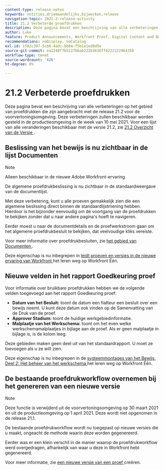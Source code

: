```yaml
---
content-type: release-notes
keywords: notities,driemaandelijks,bijwerken,release
navigation-topic: 2021-2-release-activity
title: 21.2 Verbeterde proefdrukken
description: Deze pagina bevat een beschrijving van alle verbeteringen op het gebied van proefdrukken die zijn aangebracht met de release 21.2 voor de voorvertoningsomgeving. Deze verbeteringen zullen beschikbaar worden gesteld in de productieomgeving in de week van 10 mei 2021. Voor een lijst van alle veranderingen beschikbaar met versie 21.2, zie 21.2 Overzicht van de Versie.
author: Luke
feature: Product Announcements, Workfront Proof, Digital Content and Documents
recommendations: noDisplay, noCatalog
exl-id: 1f82c397-5cb6-4adc-bb84-f5b1e1ed9d5e
source-git-commit: ea1248f7b5227bbab222b3616ff4222122964358
workflow-type: tm+mt
source-wordcount: '426'
ht-degree: 0%

---
```


# 21.2 Verbeterde proefdrukken

Deze pagina bevat een beschrijving van alle verbeteringen op het gebied van proefdrukken die zijn aangebracht met de release 21.2 voor de voorvertoningsomgeving. Deze verbeteringen zullen beschikbaar worden gesteld in de productieomgeving in de week van 10 mei 2021. Voor een lijst van alle veranderingen beschikbaar met de versie 21.2, zie [ 21.2 Overzicht van de Versie ](../../../product-announcements/product-releases/21.2-release-activity/21-2-release-overview.md).

## Beslissing van het bewijs is nu zichtbaar in de lijst Documenten

>[!NOTE]
>
>Alleen beschikbaar in de nieuwe Adobe Workfront-ervaring.

De algemene proefdrukbeslissing is nu zichtbaar in de standaardweergave van de documentlijst.

Met deze verbetering, kunt u alle proeven gemakkelijk zien die een algemene beslissing direct binnen de standaardlijstmening hebben. Hierdoor is het bijzonder eenvoudig om de voortgang van de proefdrukken te bekijken zonder dat u naar andere pagina&#39;s hoeft te navigeren.

Eerder moest u naar de documentdetails en de proefwerkstroom gaan om het algemene proefdrukbesluit te bekijken, dat veelvoudige kliks vereiste.

Voor meer informatie over proefdrukbesluiten, zie [ het gebied van Documenten ](../../../documents/managing-documents/documents-area.md).

Deze eigenschap is nu inbegrepen in [ leidt proeven en versies in de nieuwe ervaring van Workfront ](https://one.workfront.com/s/learningpath3/manage-proofs-and-versions-in-the-new-workfront-experience-MCPBYNLTQSS5H4NG7C27IPCVR5YA) het leren weg op Workfront Één.

## Nieuwe velden in het rapport Goedkeuring proef

Voor informatie over bruikbare proefdrukken hebben we de volgende velden toegevoegd aan het rapport Goedkeuring proef:

* **Datum van het Besluit:** toont de datum een fiatteur een besluit over een bewijs neemt. U kunt deze datum ook vinden op de Samenvatting van de Druk van de proef.
* **Approver Stadium:** toont de huidige werkgebiedinformatie.
* **Malplaatje van het Werkschema:** toont om het even welke werkschemamalplaatjes in bijlage aan de proef. Als er geen malplaatje in bijlage is, is de kolom leeg.

Deze gebieden maken geen deel uit van het standaardrapport. U moet ze toevoegen als u ze wilt zien.

Deze eigenschap is nu inbegrepen in de [ systeemmontages van het Bewijs, Deel 2: Het beheer van het werkschema ](https://one.workfront.com/s/learningpath3/proof-system-setups-part-2-workflow-management-MCKUF6NTIJ6BGMXHBCXXX6NN53EA) het leren weg op Workfront Één.

## De bestaande proefdrukworkflow overnemen bij het genereren van een nieuwe versie

>[!NOTE]
>
>Deze functie is verwijderd uit de voorvertoningsomgeving op 30 maart 2021 en uit de productieomgeving op 1 april 2021. Deze wordt niet opgenomen in de release 21.1.

De bestaande proefdrukworkflow wordt nu toegepast op nieuwe versies die u maakt, ongeacht de methode waarin deze worden gegenereerd.

Eerder was er een klein verschil in de manier waarop de proefdrukworkflow werd overgedragen, afhankelijk van waar u deze in Workfront hebt gegenereerd.

Voor meer informatie, zie [ een nieuwe versie van een proef ](../../../review-and-approve-work/proofing/managing-proofs-within-workfront/create-new-proof-version.md) creëren.
